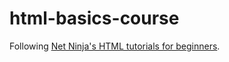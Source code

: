 # html-basics-course
Following [Net Ninja's HTML tutorials for beginners](https://www.youtube.com/watch?v=Y1BlT4_c_SU&list=PL4cUxeGkcC9ibZ2TSBaGGNrgh4ZgYE6Cc).
